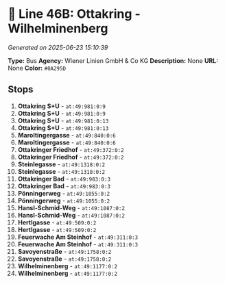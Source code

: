 # 🚌 Line 46B: Ottakring - Wilhelminenberg

*Generated on 2025-06-23 15:10:39*

**Type:** Bus
**Agency:** Wiener Linien GmbH & Co KG
**Description:** None
**URL:** None
**Color:** `#0A295D`

## Stops

1. **Ottakring S+U** - `at:49:981:0:9`
2. **Ottakring S+U** - `at:49:981:0:9`
3. **Ottakring S+U** - `at:49:981:0:13`
4. **Ottakring S+U** - `at:49:981:0:13`
5. **Maroltingergasse** - `at:49:840:0:6`
6. **Maroltingergasse** - `at:49:840:0:6`
7. **Ottakringer Friedhof** - `at:49:372:0:2`
8. **Ottakringer Friedhof** - `at:49:372:0:2`
9. **Steinlegasse** - `at:49:1318:0:2`
10. **Steinlegasse** - `at:49:1318:0:2`
11. **Ottakringer Bad** - `at:49:983:0:3`
12. **Ottakringer Bad** - `at:49:983:0:3`
13. **Pönningerweg** - `at:49:1055:0:2`
14. **Pönningerweg** - `at:49:1055:0:2`
15. **Hansl-Schmid-Weg** - `at:49:1087:0:2`
16. **Hansl-Schmid-Weg** - `at:49:1087:0:2`
17. **Hertlgasse** - `at:49:509:0:2`
18. **Hertlgasse** - `at:49:509:0:2`
19. **Feuerwache Am Steinhof** - `at:49:311:0:3`
20. **Feuerwache Am Steinhof** - `at:49:311:0:3`
21. **Savoyenstraße** - `at:49:1758:0:2`
22. **Savoyenstraße** - `at:49:1758:0:2`
23. **Wilhelminenberg** - `at:49:1177:0:2`
24. **Wilhelminenberg** - `at:49:1177:0:2`